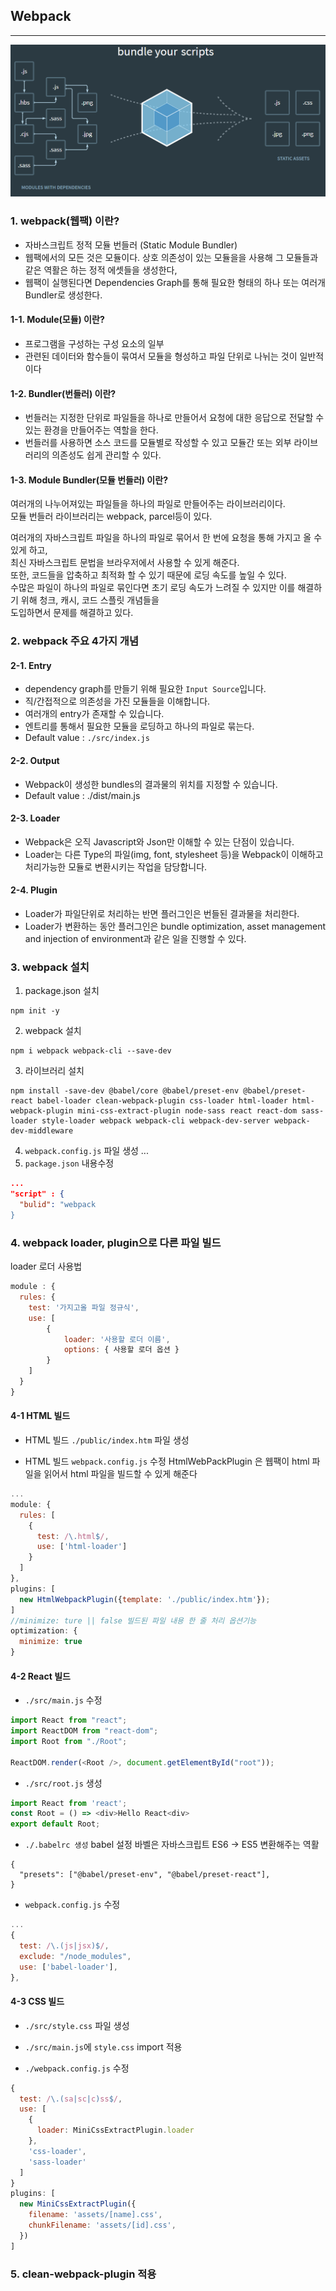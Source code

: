 ## Webpack
------
![webpack](./image/webpack.png)
### 1. webpack(웹팩) 이란?
* 자바스크립트 정적 모듈 번들러 (Static Module Bundler)
* 웹팩에서의 모든 것은 모듈이다. 상호 의존성이 있는 모듈을을 사용해 그 모듈들과 같은 역활은 하는 정적 에셋들을 생성한다,
* 웹팩이 실행된다면 Dependencies Graph를 통해 필요한 형태의 하나 또는 여러개 Bundler로 생성한다.
#### 1-1. Module(모듈) 이란?
* 프로그램을 구성하는 구성 요소의 일부
* 관련된 데이터와 함수들이 묶여서 모듈을 형성하고 파일 단위로 나뉘는 것이 일반적이다
#### 1-2. Bundler(번들러) 이란?
* 번들러는 지정한 단위로 파일들을 하나로 만들어서 요청에 대한 응답으로 전달할 수 있는 환경을 만들어주는 역할을 한다.
* 번들러를 사용하면 소스 코드를 모듈별로 작성할 수 있고 모듈간 또는 외부 라이브러리의 의존성도 쉽게 관리할 수 있다.
#### 1-3. Module Bundler(모듈 번들러) 이란?
여러개의 나누어져있는 파일들을 하나의 파일로 만들어주는 라이브러리이다.     
모듈 번들러 라이브러리는 webpack, parcel등이 있다.     

여러개의 자바스크립트 파일을 하나의 파일로 묶어서 한 번에 요청을 통해 가지고 올 수 있게 하고,     
최신 자바스크립트 문법을 브라우저에서 사용할 수 있게 해준다.     
또한, 코드들을 압축하고 최적화 할 수 있기 때문에 로딩 속도를 높일 수 있다.     
수많은 파일이 하나의 파일로 묶인다면 초기 로딩 속도가 느려질 수 있지만 이를 해결하기 위해 청크, 캐시, 코드 스플릿 개념들을     
도입하면서 문제를 해결하고 있다. 

### 2. webpack 주요 4가지 개념
#### 2-1. Entry
* dependency graph를 만들기 위해 필요한 `Input Source`입니다.
* 직/간접적으로 의존성을 가진 모듈들을 이해합니다.
* 여러개의 entry가 존재할 수 있습니다.
* 엔트리를 통해서 필요한 모듈을 로딩하고 하나의 파일로 묶는다.
* Default value : `./src/index.js`
#### 2-2. Output 
* Webpack이 생성한 bundles의 결과물의 위치를 지정할 수 있습니다.
* Default value : ./dist/main.js
#### 2-3. Loader 
* Webpack은 오직 Javascript와 Json만 이해할 수 있는 단점이 있습니다.
* Loader는 다른 Type의 파일(img, font, stylesheet 등)을 Webpack이 이해하고 처리가능한 모듈로 변환시키는 작업을 담당합니다.
#### 2-4. Plugin
* Loader가 파일단위로 처리하는 반면 플러그인은 번들된 결과물을 처리한다.
* Loader가 변환하는 동안 플러그인은 bundle optimization, asset management and injection of environment과 같은 일을 진행할 수 있다.

### 3. webpack 설치
1. package.json 설치
```
npm init -y
```
2. webpack 설치
```
npm i webpack webpack-cli --save-dev
```
3. 라이브러리 설치
```
npm install -save-dev @babel/core @babel/preset-env @babel/preset-react babel-loader clean-webpack-plugin css-loader html-loader html-webpack-plugin mini-css-extract-plugin node-sass react react-dom sass-loader style-loader webpack webpack-cli webpack-dev-server webpack-dev-middleware
```
4. `webpack.config.js` 파일 생성
...
5. `package.json` 내용수정
```json
... 
"script" : {
  "bulid": "webpack
}
``` 
### 4. webpack loader, plugin으로 다른 파일 빌드
loader 로더 사용법
```js
module : {
  rules: {
    test: '가지고올 파일 정규식',
    use: [
        {
            loader: '사용할 로더 이름',
            options: { 사용할 로더 옵션 }
        }
    ]
  }
}
```

#### 4-1 HTML 빌드

* HTML 빌드 `./public/index.htm` 파일 생성

* HTML 빌드 `webpack.config.js` 수정
HtmlWebPackPlugin 은 웹팩이 html 파일을 읽어서 html 파일을 빌드할 수 있게 해준다
```js
...
module: {
  rules: [
    {
      test: /\.html$/,
      use: ['html-loader']
    }
  ]
},
plugins: [
  new HtmlWebpackPlugin({template: './public/index.htm'});
]
//minimize: ture || false 빌드된 파일 내용 한 줄 처리 옵션기능
optimization: {
  minimize: true
}
```

#### 4-2 React 빌드

* `./src/main.js` 수정
```js
import React from "react";
import ReactDOM from "react-dom";
import Root from "./Root";

ReactDOM.render(<Root />, document.getElementById("root"));
```

* `./src/root.js` 생성
```js
import React from 'react';
const Root = () => <div>Hello React<div>
export default Root;
```

* `./.babelrc 생성` babel 설정 
바벨은 자바스크립트 ES6 -> ES5 변환해주는 역활
```
{
  "presets": ["@babel/preset-env", "@babel/preset-react"],
}
```

* `webpack.config.js` 수정
```js
...
{
  test: /\.(js|jsx)$/,
  exclude: "/node_modules",
  use: ['babel-loader'],
},
```

#### 4-3 CSS 빌드
* `./src/style.css` 파일 생성

* `./src/main.js`에 `style.css` import 적용

*  `./webpack.config.js` 수정
```js
{
  test: /\.(sa|sc|c)ss$/,
  use: [
    {
      loader: MiniCssExtractPlugin.loader
    },
    'css-loader',
    'sass-loader'
  ]
}
plugins: [
  new MiniCssExtractPlugin({
    filename: 'assets/[name].css',
    chunkFilename: 'assets/[id].css',
  })
]
```

### 5. clean-webpack-plugin 적용
